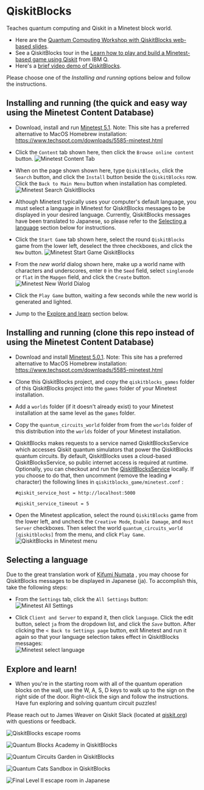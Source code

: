 # QiskitBlocks
Teaches quantum computing and Qiskit in a Minetest block world. 
- Here are the [Quantum Computing Workshop with QiskitBlocks web-based slides](https://slides.com/javafxpert/qiskitblocks).
- See a QiskitBlocks tour in the [Learn how to play and build a Minetest-based game using Qiskit](https://youtu.be/kmCSxfrK_Mg) from IBM Q. 
- Here's a [brief video demo of QiskitBlocks](https://vimeo.com/356185384). 

Please choose one of the *Installing and running* options below and follow the instructions.

## Installing and running (the quick and easy way using the Minetest Content Database)
- Download, install and run [Minetest 5.1](https://www.minetest.net/). Note: This site has a preferred alternative to MacOS Homebrew installation: https://www.techspot.com/downloads/5585-minetest.html

- Click the `Content` tab shown here, then click the `Browse online content` button. 
![Minetest Content Tab](https://github.com/JavaFXpert/QiskitBlocks/raw/master/minetest_content_tab.png)

- When on the page shown shown here, type `QiskitBlocks`, click the `Search` button, and click the `Install` button beside the `QiskitBlocks` row. Click the `Back to Main Menu` button when installation has completed.
![Minetest Search QiskitBlocks](https://github.com/JavaFXpert/QiskitBlocks/raw/master/minetest_search_qiskitblocks.png)

- Although Minetest typically uses your computer's default language, you must select a language in Minetest for QiskitBlocks messages to be displayed in your desired language. Currently, QiskitBlocks messages have been translated to Japanese, so please refer to the [Selecting a language](https://github.com/JavaFXpert/QiskitBlocks#selecting-a-language) section below for instructions.

- Click the `Start Game` tab shown here, select the round `QiskitBlocks` game from the lower left, deselect the three checkboxes, and click the `New` button.
![Minetest Start Game QiskitBlocks](https://github.com/JavaFXpert/QiskitBlocks/raw/master/minetest_startgame_qiskitblocks.png)

- From the *new world* dialog shown here, make up a world name with characters and underscores, enter `0` in the `Seed` field, select `singlenode` or `flat` in the `Mapgen` field, and click the `Create` button.
![Minetest New World Dialog](https://github.com/JavaFXpert/QiskitBlocks/raw/master/minetest_newworld_qiskitblocks.png)

- Click the `Play Game` button, waiting a few seconds while the new world is generated and lighted.

- Jump to the [Explore and learn](https://github.com/JavaFXpert/QiskitBlocks#explore-and-learn) section below.

## Installing and running (clone this repo instead of using the Minetest Content Database)
- Download and install [Minetest 5.0.1](https://www.minetest.net/). Note: This site has a preferred alternative to MacOS Homebrew installation: https://www.techspot.com/downloads/5585-minetest.html

- Clone this QiskitBlocks project, and copy the `qiskitblocks_games` folder of this QiskitBlocks project into the `games` folder of your 
  Minetest installation.

- Add a `worlds` folder (if it doesn't already exist) to your Minetest installation at the same 
  level as the `games` folder. 

- Copy the `quantum_circuits_world` folder from from the `worlds` folder of this distribution into 
  the `worlds` folder of your Minetest installation.

- QiskitBlocks makes requests to a service named QiskitBlocksService which accesses Qiskit quantum simulators that power the QiskitBlocks quantum circuits. By default, QiskitBlocks uses a cloud-based QiskitBlocksService, so public internet access is required at runtime. Optionally, you can checkout and run the [QiskitBlocksService](https://github.com/JavaFXpert/QiskitBlocksService) locally. If you choose to do that, then uncomment (remove the leading `#` character) the following lines in `qiskitblocks_game/minetest.conf` :

  ```
  #qiskit_service_host = http://localhost:5000
  ```

  ```
  #qiskit_service_timeout = 5 
  ```

- Open the Minetest application, select the round `QiskitBlocks` game from the lower left, and uncheck the `Creative Mode`, `Enable Damage`, and `Host Server` checkboxes. Then select the world `quantum_circuits_world [qiskitblocks]` from the menu, and click `Play Game`.
![QiskitBlocks in Minetest menu](https://github.com/JavaFXpert/QiskitBlocks/raw/master/qiskitblocks_minetest_screen.png)

## Selecting a language
Due to the great translation work of [Kifumi Numata](https://twitter.com/kifuminumata) , you may choose for QiskitBlocks messages to be displayed in Japanese (ja). To accomplish this, take the following steps: 

- From the `Settings` tab, click the `All Settings` button:
![Minetest All Settings](https://github.com/JavaFXpert/QiskitBlocks/raw/master/minetest_all_settings_button.png)

- Click `Client and Server` to expand it, then click `language`. Click the edit button, select `ja` from the dropdown list, and click the *`Save`* button. After clicking the `< Back to Settings page` button, exit Minetest and run it again so that your language selection takes effect in QiskitBlocks messages:  
![Minetest select language](https://github.com/JavaFXpert/QiskitBlocks/raw/master/minetest_select_language.png)

## Explore and learn!
- When you're in the starting room with all of the quantum operation blocks on the wall, use the W, A, S, D keys to walk up to the sign on the right side of the door. Right-click the sign and follow the instructions. Have fun exploring and solving quantum circuit puzzles! 

Please reach out to James Weaver on Qiskit Slack (located at [qiskit.org](http://qiskit.org)) with questions or feedback.

![QiskitBlocks escape rooms](https://github.com/JavaFXpert/QiskitBlocks/raw/master/escape_room_psi_minus.png)

![Quantum Blocks Academy in QiskitBlocks](https://github.com/JavaFXpert/QiskitBlocks/raw/master/quantum_blocks_academy.png)

![Quantum Circuits Garden in QiskitBlocks](https://github.com/JavaFXpert/QiskitBlocks/raw/master/quantum_circuits_garden.png)

![Quantum Cats Sandbox in QiskitBlocks](https://github.com/JavaFXpert/QiskitBlocks/raw/master/quantum_cats_sandbox.png)

![Final Level II escape room in Japanese](https://github.com/JavaFXpert/QiskitBlocks/blob/master/a_or_b_and_c_ja.png)
